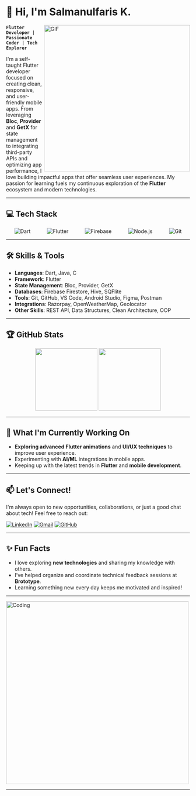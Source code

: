 # 👋 Hi, I'm Salmanulfaris K.

<img align="right" alt="GIF" src="https://user-images.githubusercontent.com/507615/90574279-bb543680-e1a7-11ea-8052-26470d9b34d0.gif" width="400" />

**`Flutter Developer | Passionate Coder | Tech Explorer`**

I'm a self-taught Flutter developer focused on creating clean, responsive, and user-friendly mobile apps. From leveraging **Bloc**, **Provider** and **GetX** for state management to integrating third-party APIs and optimizing app performance, I love building impactful apps that offer seamless user experiences. My passion for learning fuels my continuous exploration of the **Flutter** ecosystem and modern technologies.

---

## 💻 **Tech Stack**

<div style="display: flex; justify-content: space-around;">
  <img src="https://img.shields.io/badge/Dart-0175C2?style=for-the-badge&logo=dart&logoColor=white" alt="Dart"/>
  <img src="https://img.shields.io/badge/Flutter-02569B?style=for-the-badge&logo=flutter&logoColor=white" alt="Flutter"/>
  <img src="https://img.shields.io/badge/Firebase-ffca28?style=for-the-badge&logo=firebase&logoColor=black" alt="Firebase"/>
  <img src="https://img.shields.io/badge/Node.js-339933?style=for-the-badge&logo=nodedotjs&logoColor=white" alt="Node.js"/>
  <img src="https://img.shields.io/badge/Git-F05032?style=for-the-badge&logo=git&logoColor=white" alt="Git"/>
</div>

---

## 🛠 **Skills & Tools**

- **Languages**: Dart, Java, C
- **Framework**: Flutter  
- **State Management**: Bloc, Provider, GetX  
- **Databases**: Firebase Firestore, Hive, SQFlite  
- **Tools**: Git, GitHub, VS Code, Android Studio, Figma, Postman  
- **Integrations**: Razorpay, OpenWeatherMap, Geolocator  
- **Other Skills**: REST API, Data Structures, Clean Architecture, OOP

---

## 🏆 **GitHub Stats**

<p align="center">
  <img src="https://github-readme-stats.vercel.app/api?username=Salman4511&show_icons=true&theme=tokyonight&count_private=true" height="170" />
  <img src="https://github-readme-streak-stats.herokuapp.com/?user=Salman4511&theme=tokyonight" height="170" />
</p>

---

## 🌱 **What I'm Currently Working On**

- **Exploring advanced Flutter animations** and **UI/UX techniques** to improve user experience.
- Experimenting with **AI/ML** integrations in mobile apps.
- Keeping up with the latest trends in **Flutter** and **mobile development**.

---

## 📫 **Let's Connect!**
I'm always open to new opportunities, collaborations, or just a good chat about tech! Feel free to reach out:

[![LinkedIn](https://img.shields.io/badge/LinkedIn-0077B5?style=for-the-badge&logo=linkedin&logoColor=white)](https://www.linkedin.com/in/salmanulfaris-k)
[![Gmail](https://img.shields.io/badge/Gmail-D14836?style=for-the-badge&logo=gmail&logoColor=white)](mailto:salmanulfaris4511@gmail.com)
[![GitHub](https://img.shields.io/badge/GitHub-181717?style=for-the-badge&logo=github&logoColor=white)](https://github.com/Salman4511)

---

## ✨ **Fun Facts**

- I love exploring **new technologies** and sharing my knowledge with others.
- I’ve helped organize and coordinate technical feedback sessions at **Brototype**.
- Learning something new every day keeps me motivated and inspired!

---

<img align="center" alt="Coding" src="https://media.giphy.com/media/LmNwrBhejkK9EFP504/giphy.gif" width="500" />

---

